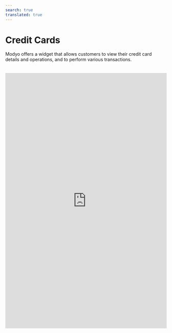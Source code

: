 ```yaml
---
search: true
translated: true
---
```


# Credit Cards

Modyo offers a widget that allows customers to view their credit card details and operations, and to perform various transactions.

<iframe id="widgetFrame" src="https://widgets.modyo.com/personas/retail-credit-cards" width="100%"  frameBorder="0"  style="min-height:800px;overflow:auto;margin-top:20px;"/>

### Properties

| Functionality       | Description                                                                                                                                                                                                          |
|:--------------------|:---------------------------------------------------------------------------------------------------------------------------------------------------------------------------------------------------------------------|
| Credit card summary | Presents a summary of the credit card status with specific information associated with each card balance.                                                                                                            |
| Credit balance      | Shows the payment options available for the specific card, in addition to indicators of expenditure compared to the amount available.                                                                                |
| Account statements  | Shows statements with the movements of the last invoiced period for a credit card.                                                                                                                                   |
| Recent activity     | Shows recent movements and activity that are not yet invoiced.                                                                                                                                                       |
| Pay balance         | Corresponds to the balance payment functionality.<br><br> This payment can be either total or partial.<br><br> Clicking on the button will take you to the Credit Card Payment widget, where you can make a payment. |
